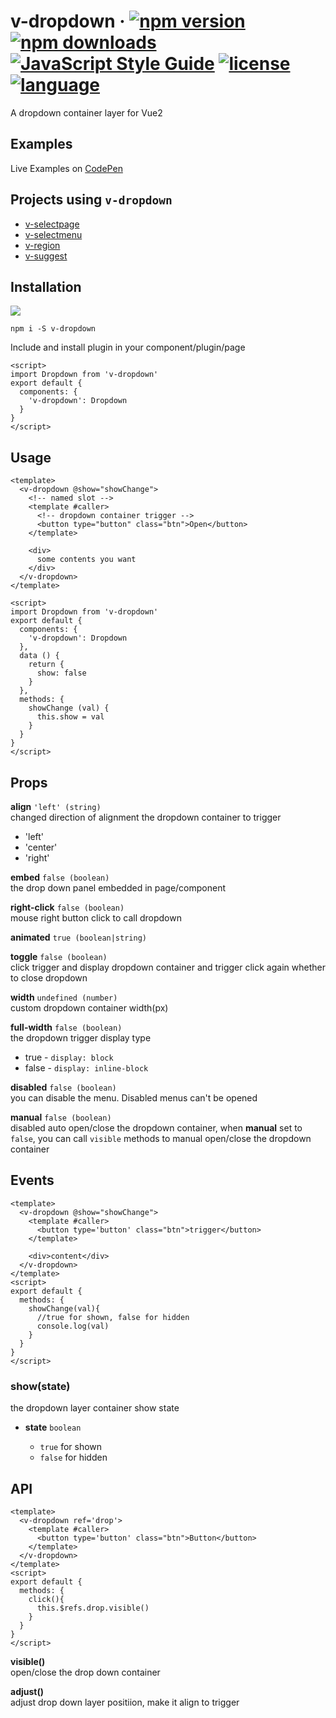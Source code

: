 # v-dropdown &middot; [![npm version](https://img.shields.io/npm/v/v-dropdown.svg)](https://www.npmjs.com/package/v-dropdown) [![npm downloads](https://img.shields.io/npm/dy/v-dropdown.svg)](https://www.npmjs.com/package/v-dropdown) [![JavaScript Style Guide](https://img.shields.io/badge/code_style-standard-brightgreen.svg)](https://standardjs.com) [![license](https://img.shields.io/badge/license-MIT-brightgreen.svg)](https://mit-license.org/) [![language](https://img.shields.io/badge/language-Vue2-brightgreen.svg)](https://www.npmjs.com/package/v-dropdown)

A dropdown container layer for Vue2

## Examples

Live Examples on [CodePen](https://codepen.io/terry05/pen/BggbrK)

## Projects using `v-dropdown`

- [v-selectpage](https://github.com/TerryZ/v-selectpage)
- [v-selectmenu](https://github.com/TerryZ/v-selectmenu)
- [v-region](https://github.com/TerryZ/v-region)
- [v-suggest](https://github.com/TerryZ/v-suggest)

## Installation

<a href="https://nodei.co/npm/v-dropdown/"><img src="https://nodei.co/npm/v-dropdown.png"></a>

```
npm i -S v-dropdown
```

Include and install plugin in your component/plugin/page

```vue
<script>
import Dropdown from 'v-dropdown'
export default {
  components: {
    'v-dropdown': Dropdown
  }
}
</script>
```

## Usage

```vue
<template>
  <v-dropdown @show="showChange">
    <!-- named slot -->
    <template #caller>
      <!-- dropdown container trigger -->
      <button type="button" class="btn">Open</button>
    </template>
    
    <div>
      some contents you want
    </div>
  </v-dropdown>
</template>

<script>
import Dropdown from 'v-dropdown'
export default {
  components: {
    'v-dropdown': Dropdown
  },
  data () {
    return {
      show: false
    }
  },
  methods: {
    showChange (val) {
      this.show = val
    }
  }
}
</script>
```

## Props

**align** `'left' (string)`  
changed direction of alignment the dropdown container to trigger

- 'left'
- 'center'
- 'right'

**embed** `false (boolean)`  
the drop down panel embedded in page/component

**right-click** `false (boolean)`  
mouse right button click to call dropdown

**animated** `true (boolean|string)`

**toggle** `false (boolean)`  
click trigger and display dropdown container and trigger click again whether to close dropdown

**width** `undefined (number)`  
custom dropdown container width(px)

**full-width** `false (boolean)`  
the dropdown trigger display type

- true - `display: block`
- false - `display: inline-block`

**disabled** `false (boolean)`  
you can disable the menu. Disabled menus can't be opened

**manual** `false (boolean)`  
disabled auto open/close the dropdown container, when **manual** set to `false`, you can call `visible` methods to manual open/close the dropdown container

## Events

```vue
<template>
  <v-dropdown @show="showChange">
    <template #caller>
      <button type='button' class="btn">trigger</button>
    </template>

    <div>content</div>
  </v-dropdown>
</template>
<script>
export default {
  methods: {
    showChange(val){
      //true for shown, false for hidden
      console.log(val)
    }
  }
}
</script>
```

### show(state)
the dropdown layer container show state

- **state** `boolean`
  
  - `true` for shown
  - `false` for hidden

## API

```vue
<template>
  <v-dropdown ref='drop'>
    <template #caller>
      <button type='button' class="btn">Button</button>
    </template>
  </v-dropdown>
</template>
<script>
export default {
  methods: {
    click(){
      this.$refs.drop.visible()
    }
  }
}
</script>
```

**visible()**  
open/close the drop down container  

**adjust()**  
adjust drop down layer positiion, make it align to trigger  
